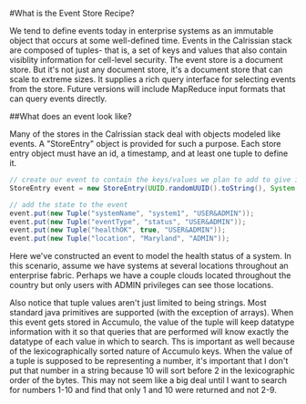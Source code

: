 #What is the Event Store Recipe?

We tend to define events today in enterprise systems as an immutable object that occurs at some well-defined time. Events in the Calrissian stack are composed of tuples- that is, a set of keys and values that also contain visiblity information for cell-level security. The event store is a document store. But it's not just any document store, it's a document store that can scale to extreme sizes. It supplies a rich query interface for selecting events from the store. Future versions will include MapReduce input formats that can query events directly.

##What does an event look like?

Many of the stores in the Calrissian stack deal with objects modeled like events. A "StoreEntry" object is provided for such a purpose. Each store entry object must have an id, a timestamp, and at least one tuple to define it.

```java
// create our event to contain the keys/values we plan to add to give it state
StoreEntry event = new StoreEntry(UUID.randomUUID().toString(), System.currentTimeMillis());

// add the state to the event
event.put(new Tuple("systemName", "system1", "USER&ADMIN"));
event.put(new Tuple("eventType", "status", "USER&ADMIN"));
event.put(new Tuple("healthOK", true, "USER&ADMIN"));
event.put(new Tuple("location", "Maryland", "ADMIN"));
```

Here we've constructed an event to model the health status of a system. In this scenario, assume we have systems at several locations throughout an enterprise fabric. Perhaps we have a couple clouds located throughout the country but only users with ADMIN privileges can see those locations. 

Also notice that tuple values aren't just limited to being strings. Most standard java primitives are supported (with the exception of arrays). When this event gets stored in Accumulo, the value of the tuple will keep datatype information with it so that queries that are performed will know exactly the datatype of each value in which to search. Ths is important as well because of the lexicographically sorted nature of Accumulo keys. When the value of a tuple is supposed to be representing a number, it's important that I don't put that number in a string because 10 will sort before 2 in the lexicographic order of the bytes. This may not seem like a big deal until I want to search for numbers 1-10 and find that only 1 and 10 were returned and not 2-9.



